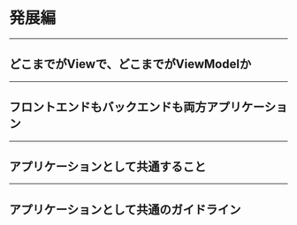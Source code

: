 # 発展編

---

## どこまでがViewで、どこまでがViewModelか

---

## フロントエンドもバックエンドも両方アプリケーション

---

## アプリケーションとして共通すること

---

## アプリケーションとして共通のガイドライン